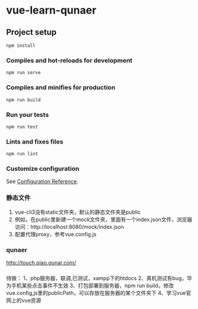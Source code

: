# vue-learn-qunaer

## Project setup
```
npm install
```

### Compiles and hot-reloads for development
```
npm run serve
```

### Compiles and minifies for production
```
npm run build
```

### Run your tests
```
npm run test
```

### Lints and fixes files
```
npm run lint
```

### Customize configuration
See [Configuration Reference](https://cli.vuejs.org/config/).

### 静态文件
1. vue-cli3没有static文件夹，默认的静态文件夹是public
2. 例如，在public里新建一个mock文件夹，里面有一个index.json文件，浏览器访问：http://localhost:8080/mock/index.json
3. 配置代理proxy，参考vue.config.js

### qunaer
http://touch.piao.qunar.com/ 

###
待做：
1、php服务器，联调,已测试，xampp下的htdocs
2、真机测试有bug，华为手机某些点击事件不生效
3、打包部署到服务器，npm run build，修改vue.config,js里的publicPath，可以存放在服务器的某个文件夹下
4、学习vue官网上的vue资源